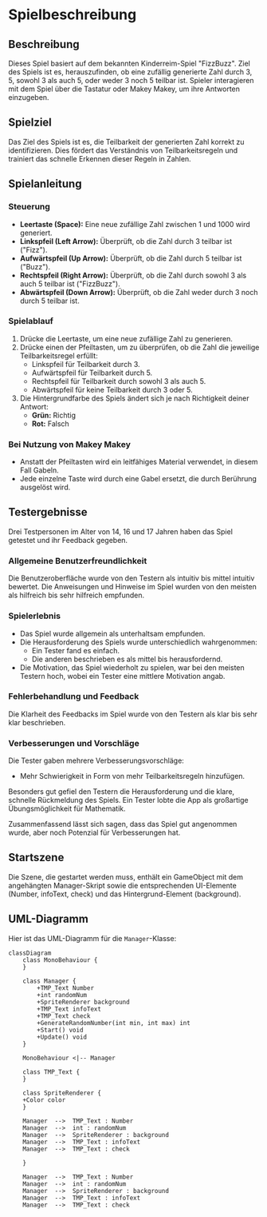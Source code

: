 
# Spielbeschreibung

## Beschreibung
Dieses Spiel basiert auf dem bekannten Kinderreim-Spiel "FizzBuzz". Ziel des Spiels ist es, herauszufinden, ob eine zufällig generierte Zahl durch 3, 5, sowohl 3 als auch 5, oder weder 3 noch 5 teilbar ist. Spieler interagieren mit dem Spiel über die Tastatur oder Makey Makey, um ihre Antworten einzugeben.

## Spielziel
Das Ziel des Spiels ist es, die Teilbarkeit der generierten Zahl korrekt zu identifizieren. Dies fördert das Verständnis von Teilbarkeitsregeln und trainiert das schnelle Erkennen dieser Regeln in Zahlen.

## Spielanleitung

### Steuerung
- **Leertaste (Space):** Eine neue zufällige Zahl zwischen 1 und 1000 wird generiert.
- **Linkspfeil (Left Arrow):** Überprüft, ob die Zahl durch 3 teilbar ist ("Fizz").
- **Aufwärtspfeil (Up Arrow):** Überprüft, ob die Zahl durch 5 teilbar ist ("Buzz").
- **Rechtspfeil (Right Arrow):** Überprüft, ob die Zahl durch sowohl 3 als auch 5 teilbar ist ("FizzBuzz").
- **Abwärtspfeil (Down Arrow):** Überprüft, ob die Zahl weder durch 3 noch durch 5 teilbar ist.

### Spielablauf
1. Drücke die Leertaste, um eine neue zufällige Zahl zu generieren.
2. Drücke einen der Pfeiltasten, um zu überprüfen, ob die Zahl die jeweilige Teilbarkeitsregel erfüllt:
   - Linkspfeil für Teilbarkeit durch 3.
   - Aufwärtspfeil für Teilbarkeit durch 5.
   - Rechtspfeil für Teilbarkeit durch sowohl 3 als auch 5.
   - Abwärtspfeil für keine Teilbarkeit durch 3 oder 5.
3. Die Hintergrundfarbe des Spiels ändert sich je nach Richtigkeit deiner Antwort:
   - **Grün:** Richtig
   - **Rot:** Falsch

### Bei Nutzung von Makey Makey
- Anstatt der Pfeiltasten wird ein leitfähiges Material verwendet, in diesem Fall Gabeln.
- Jede einzelne Taste wird durch eine Gabel ersetzt, die durch Berührung ausgelöst wird.

## Testergebnisse
Drei Testpersonen im Alter von 14, 16 und 17 Jahren haben das Spiel getestet und ihr Feedback gegeben.

### Allgemeine Benutzerfreundlichkeit
Die Benutzeroberfläche wurde von den Testern als intuitiv bis mittel intuitiv bewertet. Die Anweisungen und Hinweise im Spiel wurden von den meisten als hilfreich bis sehr hilfreich empfunden.

### Spielerlebnis
- Das Spiel wurde allgemein als unterhaltsam empfunden.
- Die Herausforderung des Spiels wurde unterschiedlich wahrgenommen:
  - Ein Tester fand es einfach.
  - Die anderen beschrieben es als mittel bis herausfordernd.
- Die Motivation, das Spiel wiederholt zu spielen, war bei den meisten Testern hoch, wobei ein Tester eine mittlere Motivation angab.

### Fehlerbehandlung und Feedback
Die Klarheit des Feedbacks im Spiel wurde von den Testern als klar bis sehr klar beschrieben.

### Verbesserungen und Vorschläge
Die Tester gaben mehrere Verbesserungsvorschläge:
- Mehr Schwierigkeit in Form von mehr Teilbarkeitsregeln hinzufügen.

Besonders gut gefiel den Testern die Herausforderung und die klare, schnelle Rückmeldung des Spiels. Ein Tester lobte die App als großartige Übungsmöglichkeit für Mathematik.

Zusammenfassend lässt sich sagen, dass das Spiel gut angenommen wurde, aber noch Potenzial für Verbesserungen hat.

## Startszene
Die Szene, die gestartet werden muss, enthält ein GameObject mit dem angehängten Manager-Skript sowie die entsprechenden UI-Elemente (Number, infoText, check) und das Hintergrund-Element (background).

## UML-Diagramm
Hier ist das UML-Diagramm für die `Manager`-Klasse:

```mermaid
classDiagram
    class MonoBehaviour {
    }

    class Manager {
        +TMP_Text Number
        +int randomNum
        +SpriteRenderer background
        +TMP_Text infoText
        +TMP_Text check
        +GenerateRandomNumber(int min, int max) int
        +Start() void
        +Update() void
    }

    MonoBehaviour <|-- Manager

    class TMP_Text {
    }

    class SpriteRenderer {
    +Color color
    }

    Manager  -->  TMP_Text : Number
    Manager  -->  int : randomNum
    Manager  -->  SpriteRenderer : background
    Manager  -->  TMP_Text : infoText
    Manager  -->  TMP_Text : check

    }

    Manager  -->  TMP_Text : Number
    Manager  -->  int : randomNum
    Manager  -->  SpriteRenderer : background
    Manager  -->  TMP_Text : infoText
    Manager  -->  TMP_Text : check
